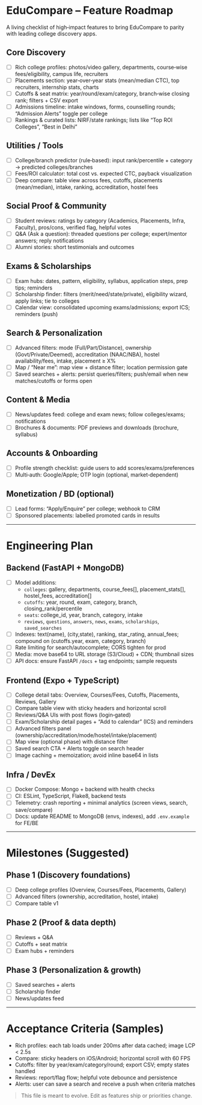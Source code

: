 # EduCompare – Feature Roadmap

A living checklist of high‑impact features to bring EduCompare to parity with leading college discovery apps.

## Core Discovery
- [ ] Rich college profiles: photos/video gallery, departments, course‑wise fees/eligibility, campus life, recruiters
- [ ] Placements section: year‑over‑year stats (mean/median CTC), top recruiters, internship stats, charts
- [ ] Cutoffs & seat matrix: year/round/exam/category, branch‑wise closing rank; filters + CSV export
- [ ] Admissions timeline: intake windows, forms, counselling rounds; “Admission Alerts” toggle per college
- [ ] Rankings & curated lists: NIRF/state rankings; lists like “Top ROI Colleges”, “Best in Delhi”

## Utilities / Tools
- [ ] College/branch predictor (rule‑based): input rank/percentile + category → predicted colleges/branches
- [ ] Fees/ROI calculator: total cost vs. expected CTC, payback visualization
- [ ] Deep compare: table view across fees, cutoffs, placements (mean/median), intake, ranking, accreditation, hostel fees

## Social Proof & Community
- [ ] Student reviews: ratings by category (Academics, Placements, Infra, Faculty), pros/cons, verified flag, helpful votes
- [ ] Q&A (Ask a question): threaded questions per college; expert/mentor answers; reply notifications
- [ ] Alumni stories: short testimonials and outcomes

## Exams & Scholarships
- [ ] Exam hubs: dates, pattern, eligibility, syllabus, application steps, prep tips; reminders
- [ ] Scholarship finder: filters (merit/need/state/private), eligibility wizard, apply links; tie to colleges
- [ ] Calendar view: consolidated upcoming exams/admissions; export ICS; reminders (push)

## Search & Personalization
- [ ] Advanced filters: mode (Full/Part/Distance), ownership (Govt/Private/Deemed), accreditation (NAAC/NBA), hostel availability/fees, intake, placement ≥ X%
- [ ] Map / “Near me”: map view + distance filter; location permission gate
- [ ] Saved searches + alerts: persist queries/filters; push/email when new matches/cutoffs or forms open

## Content & Media
- [ ] News/updates feed: college and exam news; follow colleges/exams; notifications
- [ ] Brochures & documents: PDF previews and downloads (brochure, syllabus)

## Accounts & Onboarding
- [ ] Profile strength checklist: guide users to add scores/exams/preferences
- [ ] Multi‑auth: Google/Apple; OTP login (optional, market‑dependent)

## Monetization / BD (optional)
- [ ] Lead forms: “Apply/Enquire” per college; webhook to CRM
- [ ] Sponsored placements: labelled promoted cards in results

---

# Engineering Plan

## Backend (FastAPI + MongoDB)
- [ ] Model additions:
  - `colleges`: gallery, departments, course_fees[], placement_stats[], hostel_fees, accreditation[]
  - `cutoffs`: year, round, exam, category, branch, closing_rank/percentile
  - `seats`: college_id, year, branch, category, intake
  - `reviews`, `questions`, `answers`, `news`, `exams`, `scholarships`, `saved_searches`
- [ ] Indexes: text(name), (city,state), ranking, star_rating, annual_fees; compound on (cutoffs.year, exam, category, branch)
- [ ] Rate limiting for search/autocomplete; CORS tighten for prod
- [ ] Media: move base64 to URL storage (S3/Cloud) + CDN; thumbnail sizes
- [ ] API docs: ensure FastAPI `/docs` + tag endpoints; sample requests

## Frontend (Expo + TypeScript)
- [ ] College detail tabs: Overview, Courses/Fees, Cutoffs, Placements, Reviews, Gallery
- [ ] Compare table view with sticky headers and horizontal scroll
- [ ] Reviews/Q&A UIs with post flows (login‑gated)
- [ ] Exam/Scholarship detail pages + “Add to calendar” (ICS) and reminders
- [ ] Advanced filters panel (ownership/accreditation/mode/hostel/intake/placement)
- [ ] Map view (optional phase) with distance filter
- [ ] Saved search CTA + Alerts toggle on search header
- [ ] Image caching + memoization; avoid inline base64 in lists

## Infra / DevEx
- [ ] Docker Compose: Mongo + backend with health checks
- [ ] CI: ESLint, TypeScript, Flake8, backend tests
- [ ] Telemetry: crash reporting + minimal analytics (screen views, search, save/compare)
- [ ] Docs: update README to MongoDB (envs, indexes), add `.env.example` for FE/BE

---

# Milestones (Suggested)

## Phase 1 (Discovery foundations)
- [ ] Deep college profiles (Overview, Courses/Fees, Placements, Gallery)
- [ ] Advanced filters (ownership, accreditation, hostel, intake)
- [ ] Compare table v1

## Phase 2 (Proof & data depth)
- [ ] Reviews + Q&A
- [ ] Cutoffs + seat matrix
- [ ] Exam hubs + reminders

## Phase 3 (Personalization & growth)
- [ ] Saved searches + alerts
- [ ] Scholarship finder
- [ ] News/updates feed

---

# Acceptance Criteria (Samples)
- Rich profiles: each tab loads under 200ms after data cached; image LCP < 2.5s
- Compare: sticky headers on iOS/Android; horizontal scroll with 60 FPS
- Cutoffs: filter by year/exam/category/round; export CSV; empty states handled
- Reviews: report/flag flow; helpful vote debounce and persistence
- Alerts: user can save a search and receive a push when criteria matches

> This file is meant to evolve. Edit as features ship or priorities change.
